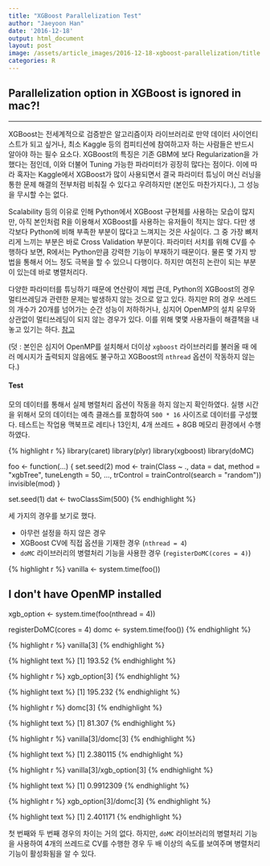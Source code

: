 ```yaml
---
title: "XGBoost Parallelization Test"
author: "Jaeyoon Han"
date: '2016-12-18'
output: html_document
layout: post
image: /assets/article_images/2016-12-18-xgboost-parallelization/title.jpg
categories: R
---
```



## Parallelization option in XGBoost is ignored in mac?!

---



XGBoost는 전세계적으로 검증받은 알고리즘이자 라이브러리로 만약 데이터 사이언티스트가 되고 싶거나, 최소 Kaggle 등의 컴피티션에 참여하고자 하는 사람들은 반드시 알아야 하는 필수 요소다. XGBoost의 특징은 기존 GBM에 보다 Regularization을 가했다는 점인데, 이와 더불어 Tuning 가능한 파라미터가 굉장히 많다는 점이다. 이에 따라 혹자는 Kaggle에서 XGBoost가 많이 사용되면서 결국 파라미터 튜닝이 머신 러닝을 통한 문제 해결의 전부처럼 비춰질 수 있다고 우려하지만 (본인도 마찬가지다.), 그 성능을 무시할 수는 없다.

Scalability 등의 이유로 인해 Python에서 XGBoost 구현체를 사용하는 모습이 많지만, 아직 본인처럼 R을 이용해서 XGBoost를 사용하는 유저들이 적지는 않다. 다만 생각보다 Python에 비해 부족한 부분이 많다고 느껴지는 것은 사실이다. 그 중 가장 뼈저리게 느끼는 부분은 바로 Cross Validation 부분이다. 파라미터 서치를 위해 CV를 수행하다 보면, R에서는 Python만큼 강력한 기능이 부재하기 때문이다. 물론 몇 가지 방법을 통해서 어느 정도 극복을 할 수 있으니 다행이다. 하지만 여전히 논란이 되는 부분이 있는데 바로 병렬처리다.

다양한 파라미터를 튜닝하기 때문에 연산량이 제법 큰데, Python의 XGBoost의 경우 멀티쓰레딩과 관련한 문제는 발생하지 않는 것으로 알고 있다. 하지만 R의 경우 쓰레드의 개수가 20개를 넘어가는 순간 성능이 저하하거나, 심지어 OpenMP의 설치 유무와 상관없이 멀티쓰레딩이 되지 않는 경우가 있다. 이를 위해 몇몇 사용자들이 해결책을 내놓고 있기는 하다. [참고](https://github.com/dmlc/xgboost/blob/master/doc/build.md)

(덧 : 본인은 심지어 OpenMP를 설치해서 더이상 `xgboost` 라이브러리를 불러올 때 에러 메시지가 출력되지 않음에도 불구하고 XGBoost의 `nthread` 옵션이 작동하지 않는다.)


#### Test

모의 데이터를 통해서 실제 병렬처리 옵션이 작동을 하지 않는지 확인하였다.
실행 시간을 위해서 모의 데이터는 예측 클래스를 포함하여 `500 * 16` 사이즈로 데이터를 구성했다.
테스트는 작업용 맥북프로 레티나 13인치, 4개 쓰레드 + 8GB 메모리 환경에서 수행하였다.


{% highlight r %}
library(caret)
library(plyr)
library(xgboost)
library(doMC)

foo <- function(...) {
    set.seed(2)
    mod <- train(Class ~ ., data = dat, 
                 method = "xgbTree", tuneLength = 50,
                 ..., trControl = trainControl(search = "random"))
    invisible(mod)
}

set.seed(1)
dat <- twoClassSim(500)
{% endhighlight %}

세 가지의 경우를 보기로 했다.

- 아무런 설정을 하지 않은 경우
- XGBoost CV에 직접 옵션을 기재한 경우 (`nthread = 4`)
- `doMC` 라이브러리의 병렬처리 기능을 사용한 경우 (`registerDoMC(cores = 4)`)


{% highlight r %}
vanilla <- system.time(foo())


## I don't have OpenMP installed
xgb_option <- system.time(foo(nthread = 4))


registerDoMC(cores = 4)
domc <- system.time(foo())
{% endhighlight %}



{% highlight r %}
vanilla[3] 
{% endhighlight %}



{% highlight text %}
[1] 193.52
{% endhighlight %}



{% highlight r %}
xgb_option[3]
{% endhighlight %}



{% highlight text %}
[1] 195.232
{% endhighlight %}



{% highlight r %}
domc[3]
{% endhighlight %}



{% highlight text %}
[1] 81.307
{% endhighlight %}



{% highlight r %}
vanilla[3]/domc[3]
{% endhighlight %}



{% highlight text %}
[1] 2.380115
{% endhighlight %}



{% highlight r %}
vanilla[3]/xgb_option[3]
{% endhighlight %}



{% highlight text %}
[1] 0.9912309
{% endhighlight %}



{% highlight r %}
xgb_option[3]/domc[3]
{% endhighlight %}



{% highlight text %}
[1] 2.401171
{% endhighlight %}

첫 번째와 두 번째 경우의 차이는 거의 없다. 하지만, `doMC` 라이브러리의 병렬처리 기능을 사용하여 4개의 쓰레드로 CV를 수행한 경우 두 배 이상의 속도를 보여주며 병렬처리 기능이 활성화됨을 알 수 있다.
